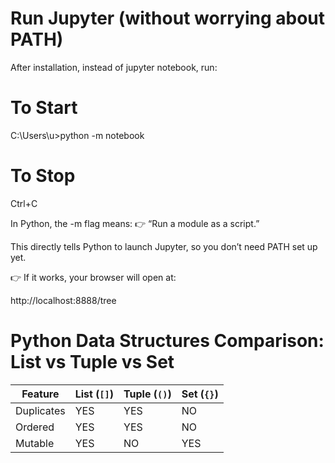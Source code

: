 
#  Run Jupyter (without worrying about PATH)

After installation, instead of jupyter notebook, run:

# To Start
C:\Users\u>python -m notebook 

# To Stop
Ctrl+C

In Python, the -m flag means:
👉 “Run a module as a script.”

This directly tells Python to launch Jupyter, so you don’t need PATH set up yet.

👉 If it works, your browser will open at:

http://localhost:8888/tree

# Python Data Structures Comparison: List vs Tuple vs Set

| Feature    | List (`[]`) | Tuple (`()`) | Set (`{}`) |
|------------|-------------|--------------|------------|
| Duplicates | YES         | YES          | NO         |
| Ordered    | YES         | YES          | NO         |
| Mutable    | YES         | NO           | YES        |
